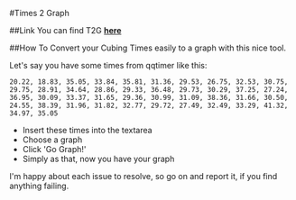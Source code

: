 #Times 2 Graph

##Link
You can find T2G **[here](http://tobip.ch/times2graph/)**

##How To
Convert your Cubing Times easily to a graph with this nice tool.

Let's say you have some times from qqtimer like this:

```
20.22, 18.83, 35.05, 33.84, 35.81, 31.36, 29.53, 26.75, 32.53, 30.75, 29.75, 28.91, 34.64, 28.86, 29.33, 36.48, 29.73, 30.29, 37.25, 27.24, 36.95, 30.09, 33.37, 31.65, 29.36, 30.99, 31.09, 38.36, 31.66, 30.50, 24.55, 38.39, 31.96, 31.82, 32.77, 29.72, 27.49, 32.49, 33.29, 41.32, 34.97, 35.05
```

- Insert these times into the textarea
- Choose a graph
- Click 'Go Graph!'
- Simply as that, now you have your graph

I'm happy about each issue to resolve, so go on and report it, if you find anything failing.